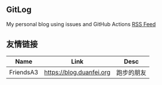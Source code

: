 ## GitLog
My personal blog using issues and GitHub Actions
[RSS Feed](https://raw.githubusercontent.com/bxb100/gitlog/master/feed.xml)
## 友情链接
| Name | Link | Desc | 
 | ---- | ---- | ---- |
| FriendsA3 | https://blog.duanfei.org | 跑步的朋友 |,| FriendsA4 | https://blog.duanfei.org | 跑步的朋友 |
